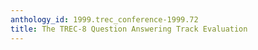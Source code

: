 ```yaml
---
anthology_id: 1999.trec_conference-1999.72
title: The TREC-8 Question Answering Track Evaluation
---
```

